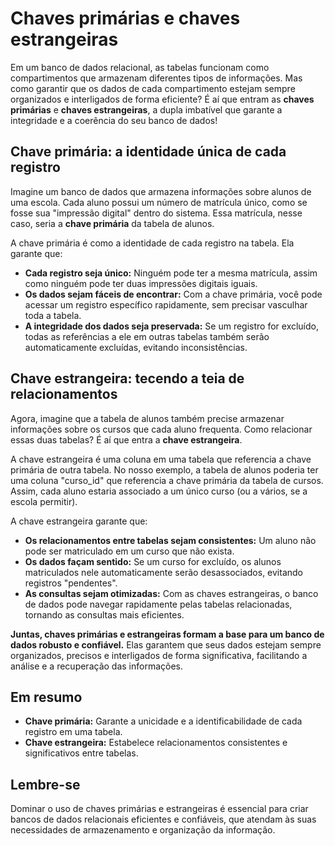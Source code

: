# Chaves primárias e chaves estrangeiras

Em um banco de dados relacional, as tabelas funcionam como compartimentos que armazenam diferentes tipos de informações. Mas como garantir que os dados de cada compartimento estejam sempre organizados e interligados de forma eficiente? É aí que entram as **chaves primárias** e **chaves estrangeiras**, a dupla imbatível que garante a integridade e a coerência do seu banco de dados!

## **Chave primária: a identidade única de cada registro**

Imagine um banco de dados que armazena informações sobre alunos de uma escola. Cada aluno possui um número de matrícula único, como se fosse sua "impressão digital" dentro do sistema. Essa matrícula, nesse caso, seria a **chave primária** da tabela de alunos.

A chave primária é como a identidade de cada registro na tabela. Ela garante que:

* **Cada registro seja único:** Ninguém pode ter a mesma matrícula, assim como ninguém pode ter duas impressões digitais iguais.
* **Os dados sejam fáceis de encontrar:** Com a chave primária, você pode acessar um registro específico rapidamente, sem precisar vasculhar toda a tabela.
* **A integridade dos dados seja preservada:** Se um registro for excluído, todas as referências a ele em outras tabelas também serão automaticamente excluídas, evitando inconsistências.

## **Chave estrangeira: tecendo a teia de relacionamentos**

Agora, imagine que a tabela de alunos também precise armazenar informações sobre os cursos que cada aluno frequenta. Como relacionar essas duas tabelas? É aí que entra a **chave estrangeira**.

A chave estrangeira é uma coluna em uma tabela que referencia a chave primária de outra tabela. No nosso exemplo, a tabela de alunos poderia ter uma coluna "curso_id" que referencia a chave primária da tabela de cursos. Assim, cada aluno estaria associado a um único curso (ou a vários, se a escola permitir).

A chave estrangeira garante que:

* **Os relacionamentos entre tabelas sejam consistentes:** Um aluno não pode ser matriculado em um curso que não exista.
* **Os dados façam sentido:** Se um curso for excluído, os alunos matriculados nele automaticamente serão desassociados, evitando registros "pendentes".
* **As consultas sejam otimizadas:** Com as chaves estrangeiras, o banco de dados pode navegar rapidamente pelas tabelas relacionadas, tornando as consultas mais eficientes.

**Juntas, chaves primárias e estrangeiras formam a base para um banco de dados robusto e confiável.** Elas garantem que seus dados estejam sempre organizados, precisos e interligados de forma significativa, facilitando a análise e a recuperação das informações.

## Em resumo

* **Chave primária:** Garante a unicidade e a identificabilidade de cada registro em uma tabela.
* **Chave estrangeira:** Estabelece relacionamentos consistentes e significativos entre tabelas.

## Lembre-se

Dominar o uso de chaves primárias e estrangeiras é essencial para criar bancos de dados relacionais eficientes e confiáveis, que atendam às suas necessidades de armazenamento e organização da informação.
